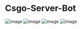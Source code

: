 # Csgo-Server-Bot
![image](https://github.com/utw0/Csgo-Server-Bot/assets/74924310/4893d5c1-34e4-4ab0-957f-c135f5d64eda)
![image](https://github.com/utw0/Csgo-Server-Bot/assets/74924310/f4da7693-6469-430a-b858-30206ff6987c)
![image](https://github.com/utw0/Csgo-Server-Bot/assets/74924310/c83e2b08-5d7d-46ae-b23b-eea7058365d6)
![image](https://github.com/utw0/Csgo-Server-Bot/assets/74924310/b810657c-c30a-41d2-a957-5665d435eb89)

